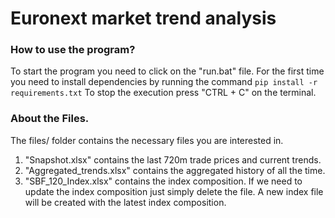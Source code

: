 # Euronext market trend analysis

### How to use the program?
To start the program you need to click on the "run.bat" file. For the first time you need to install dependencies by running the command `pip install -r requirements.txt`
To stop the execution press "CTRL + C" on the terminal.

### About the Files.
The files/ folder contains the necessary files you are interested in. 
1. "Snapshot.xlsx" contains the last 720m trade prices and current trends.
2. "Aggregated_trends.xlsx" contains the aggregated history of all the time.
3. "SBF_120_Index.xlsx" contains the index composition. If we need to update the index composition just simply delete the file. A new index file will be created with the latest index composition.
